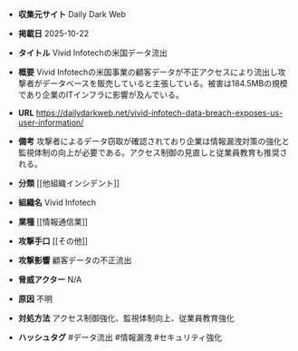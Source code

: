 - **収集元サイト**
Daily Dark Web

- **掲載日**
2025-10-22

- **タイトル**
Vivid Infotechの米国データ流出

- **概要**
Vivid Infotechの米国事業の顧客データが不正アクセスにより流出し攻撃者がデータベースを販売していると主張している。被害は184.5MBの規模であり企業のITインフラに影響が及んでいる。

- **URL**
https://dailydarkweb.net/vivid-infotech-data-breach-exposes-us-user-information/

- **備考**
攻撃者によるデータ窃取が確認されており企業は情報漏洩対策の強化と監視体制の向上が必要である。アクセス制御の見直しと従業員教育も推奨される。

- **分類**
[[他組織インシデント]]

- **組織名**
Vivid Infotech

- **業種**
[[情報通信業]]

- **攻撃手口**
[[その他]]

- **攻撃影響**
顧客データの不正流出

- **脅威アクター**
N/A

- **原因**
不明

- **対処方法**
アクセス制御強化、監視体制向上、従業員教育強化

- **ハッシュタグ**
#データ流出 #情報漏洩 #セキュリティ強化
